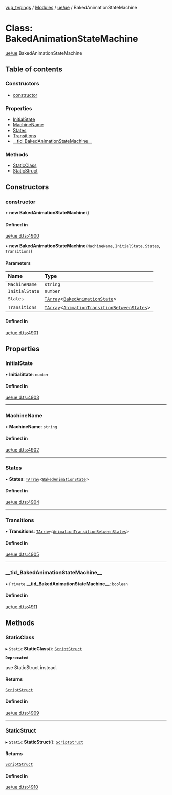 [yug_typings](../README.md) / [Modules](../modules.md) / [ue/ue](../modules/ue_ue.md) / BakedAnimationStateMachine

# Class: BakedAnimationStateMachine

[ue/ue](../modules/ue_ue.md).BakedAnimationStateMachine

## Table of contents

### Constructors

- [constructor](ue_ue.BakedAnimationStateMachine.md#constructor)

### Properties

- [InitialState](ue_ue.BakedAnimationStateMachine.md#initialstate)
- [MachineName](ue_ue.BakedAnimationStateMachine.md#machinename)
- [States](ue_ue.BakedAnimationStateMachine.md#states)
- [Transitions](ue_ue.BakedAnimationStateMachine.md#transitions)
- [\_\_tid\_BakedAnimationStateMachine\_\_](ue_ue.BakedAnimationStateMachine.md#__tid_bakedanimationstatemachine__)

### Methods

- [StaticClass](ue_ue.BakedAnimationStateMachine.md#staticclass)
- [StaticStruct](ue_ue.BakedAnimationStateMachine.md#staticstruct)

## Constructors

### constructor

• **new BakedAnimationStateMachine**()

#### Defined in

[ue/ue.d.ts:4900](https://github.com/YugMetaverse/yug_typings/blob/25cad34/ue/ue.d.ts#L4900)

• **new BakedAnimationStateMachine**(`MachineName`, `InitialState`, `States`, `Transitions`)

#### Parameters

| Name | Type |
| :------ | :------ |
| `MachineName` | `string` |
| `InitialState` | `number` |
| `States` | [`TArray`](../interfaces/ue_puerts.TArray.md)<[`BakedAnimationState`](ue_ue.BakedAnimationState.md)\> |
| `Transitions` | [`TArray`](../interfaces/ue_puerts.TArray.md)<[`AnimationTransitionBetweenStates`](ue_ue.AnimationTransitionBetweenStates.md)\> |

#### Defined in

[ue/ue.d.ts:4901](https://github.com/YugMetaverse/yug_typings/blob/25cad34/ue/ue.d.ts#L4901)

## Properties

### InitialState

• **InitialState**: `number`

#### Defined in

[ue/ue.d.ts:4903](https://github.com/YugMetaverse/yug_typings/blob/25cad34/ue/ue.d.ts#L4903)

___

### MachineName

• **MachineName**: `string`

#### Defined in

[ue/ue.d.ts:4902](https://github.com/YugMetaverse/yug_typings/blob/25cad34/ue/ue.d.ts#L4902)

___

### States

• **States**: [`TArray`](../interfaces/ue_puerts.TArray.md)<[`BakedAnimationState`](ue_ue.BakedAnimationState.md)\>

#### Defined in

[ue/ue.d.ts:4904](https://github.com/YugMetaverse/yug_typings/blob/25cad34/ue/ue.d.ts#L4904)

___

### Transitions

• **Transitions**: [`TArray`](../interfaces/ue_puerts.TArray.md)<[`AnimationTransitionBetweenStates`](ue_ue.AnimationTransitionBetweenStates.md)\>

#### Defined in

[ue/ue.d.ts:4905](https://github.com/YugMetaverse/yug_typings/blob/25cad34/ue/ue.d.ts#L4905)

___

### \_\_tid\_BakedAnimationStateMachine\_\_

• `Private` **\_\_tid\_BakedAnimationStateMachine\_\_**: `boolean`

#### Defined in

[ue/ue.d.ts:4911](https://github.com/YugMetaverse/yug_typings/blob/25cad34/ue/ue.d.ts#L4911)

## Methods

### StaticClass

▸ `Static` **StaticClass**(): [`ScriptStruct`](ue_ue.ScriptStruct.md)

**`Deprecated`**

use StaticStruct instead.

#### Returns

[`ScriptStruct`](ue_ue.ScriptStruct.md)

#### Defined in

[ue/ue.d.ts:4909](https://github.com/YugMetaverse/yug_typings/blob/25cad34/ue/ue.d.ts#L4909)

___

### StaticStruct

▸ `Static` **StaticStruct**(): [`ScriptStruct`](ue_ue.ScriptStruct.md)

#### Returns

[`ScriptStruct`](ue_ue.ScriptStruct.md)

#### Defined in

[ue/ue.d.ts:4910](https://github.com/YugMetaverse/yug_typings/blob/25cad34/ue/ue.d.ts#L4910)
